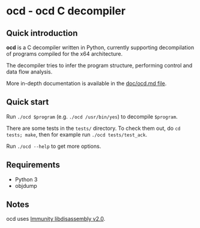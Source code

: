 # ocd - ocd C decompiler

## Quick introduction

**ocd** is a C decompiler written in Python, currently supporting decompilation of programs compiled for the x64 architecture.

The decompiler tries to infer the program structure, performing control and data flow analysis.

More in-depth documentation is available in the [doc/ocd.md file](doc/ocd.md).

## Quick start

Run `./ocd $program` (e.g. `./ocd /usr/bin/yes`) to decompile `$program`. 

There are some tests in the `tests/` directory. To check them out, do `cd tests; make`, then for example run `./ocd tests/test_ack`.

Run `./ocd --help` to get more options.

## Requirements

* Python 3
* objdump

## Notes

ocd uses [Immunity libdisassembly v2.0](http://www.immunitysec.com/resources-freesoftware.shtml).

